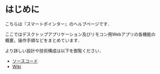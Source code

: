 # はじめに

こちらは『スマートポインター』のヘルプページです．

ここではデスクトップアプリケーション及びリモコン用Webアプリの各機能の概要，操作手順などをまとめています．

より詳しい設計や技術構成は以下を御覧ください．

- [ソースコード](https://github.com/jphacks/D_2208)
- [Wiki](https://github.com/jphacks/D_2208/wiki)
